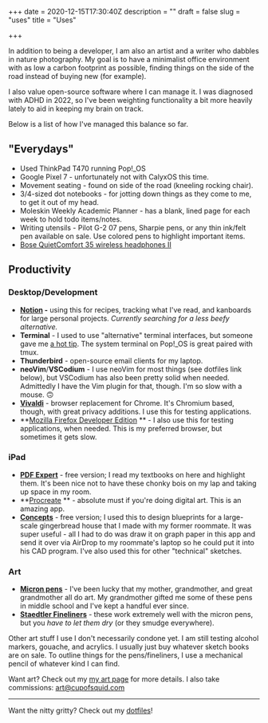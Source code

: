 +++
date = 2020-12-15T17:30:40Z
description = ""
draft = false
slug = "uses"
title = "Uses"

+++


In addition to being a developer, I am also an artist and a writer who dabbles in nature photography. My goal is to have a minimalist office environment with as low a carbon footprint as possible, finding things on the side of the road instead of buying new (for example).

I also value open-source software where I can manage it. I was diagnosed with ADHD in 2022, so I've been weighting functionality a bit more heavily lately to aid in keeping my brain on track.

Below is a list of how I've managed this balance so far.

## "Everydays"

* Used ThinkPad T470 running Pop!_OS
* Google Pixel 7 - unfortunately not with CalyxOS this time.
* Movement seating - found on side of the road (kneeling rocking chair).
* 3/4-sized dot notebooks - for jotting down things as they come to me, to get it out of my head.
* Moleskin Weekly Academic Planner - has a blank, lined page for each week to hold todo items/notes.
* Writing utensils - Pilot G-2 07 pens, Sharpie pens, or any thin ink/felt pen available on sale. Use colored pens to highlight important items.
* [Bose QuietComfort 35 wireless headphones II](https://www.bose.com/en_us/products/headphones/over_ear_headphones/quietcomfort-35-wireless-ii.html#v=qc35_ii_black)

## Productivity

### Desktop/Development

* **[Notion](https://www.notion.so) -** using this for recipes, tracking what I've read, and kanboards for large personal projects. _Currently searching for a less beefy alternative._
* **Terminal** - I used to use "alternative" terminal interfaces, but someone gave me [a hot tip](http://danluu.com/term-latency/). The system terminal on Pop!_OS is great paired with tmux.
* **Thunderbird** - open-source email clients for my laptop.
* **neoVim**/**VSCodium** - I use neoVim for most things (see dotfiles link below), but VSCodium has also been pretty solid when needed. Admittedly I have the Vim plugin for that, though. I'm so slow with a mouse. 🙃
* **[Vivaldi](https://vivaldi.com)** - browser replacement for Chrome. It's Chromium based, though, with great privacy additions. I use this for testing applications.
* **[Mozilla Firefox Developer Edition](https://www.mozilla.org/kab/firefox/developer/) ** - I also use this for testing applications, when needed. This is my preferred browser, but sometimes it gets slow.

### iPad

* **[PDF Expert](https://pdfexpert.com)** - free version; I read my textbooks on here and highlight them. It's been nice not to have these chonky bois on my lap and taking up space in my room.
* **[Procreate](https://procreate.art) ** - absolute must if you're doing digital art. This is an amazing app.
* [**Concepts**](https://concepts.app/en/) - free version; I used this to design blueprints for a large-scale gingerbread house that I made with my former roommate. It was super useful - all I had to do was draw it on graph paper in this app and send it over via AirDrop to my roommate's laptop so he could put it into his CAD program. I've also used this for other "technical" sketches.

### Art

* [**Micron pens**](https://www.sakuraofamerica.com/product/pigma-micron/) - I've been lucky that my mother, grandmother, and great grandmother all do art. My grandmother gifted me some of these pens in middle school and I've kept a handful ever since.
* [**Staedtler Fineliners**](https://www.staedtler.com/intl/en/products/products-for-colouring/fineliners/) - these work extremely well with the micron pens, but you _have to let them dry_ (or they smudge everywhere).

Other art stuff I use I don't necessarily condone yet. I am still testing alcohol markers, gouache, and acrylics. I usually just buy whatever sketch books are on sale. To outline things for the pens/fineliners, I use a mechanical pencil of whatever kind I can find.

Want art? Check out my [my art page](/page/art) for more details. I also take commissions: [art@cupofsquid.com](mailto:art@cupofsquid.com)

---

Want the nitty gritty? Check out my [dotfiles](https://github.com/ej-mitchell/.dotfiles)!

